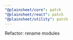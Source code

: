 ```yaml
---
"@plainsheet/core": patch
"@plainsheet/react": patch
"@plainsheet/utility": patch
---
```


Refactor: rename modules
